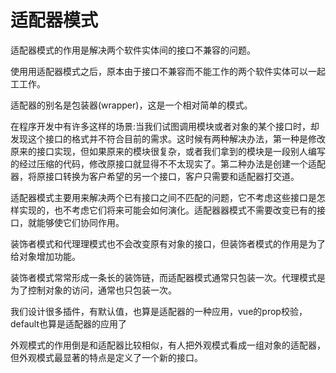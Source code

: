 # 适配器模式

适配器模式的作用是解决两个软件实体间的接⼝不兼容的问题。

使⽤用适配器模式之后，原本由于接口不兼容而不能工作的两个软件实体可以一起⼯工作。

适配器的别名是包装器(wrapper)，这是⼀个相对简单的模式。

在程序开发中有许多这样的场景:当我们试图调⽤模块或者对象的某个接⼝时，却发现这个接口的格式并不符合目前的需求。这时候有两种解决办法，第一种是修改原来的接口实现，但如果原来的模块很复杂，或者我们拿到的模块是一段别⼈编写的经过压缩的代码，修改原接口就显得不不太现实了。第⼆种办法是创建一个适配器，将原接口转换为客户希望的另⼀个接口，客户只需要和适配器打交道。

适配器模式主要用来解决两个已有接口之间不匹配的问题，它不考虑这些接⼝是怎样实现的，也不考虑它们将来可能会如何演化。适配器器模式不需要改变已有的接口，就能够使它们协同作用。

装饰者模式和代理理模式也不会改变原有对象的接口，但装饰者模式的作⽤是为了给对象增加功能。

装饰者模式常常形成一条⻓的装饰链，⽽适配器模式通常只包装⼀次。代理模式是为了控制对象的访问，通常也只包装⼀次。

我们设计很多插件，有默认值，也算是适配器的⼀种应⽤，vue的prop校验，default也算是适配器的应⽤了

外观模式的作用倒是和适配器比较相似，有人把外观模式看成⼀组对象的适配器，但外观模式最显著的特点是定义了⼀个新的接口。
